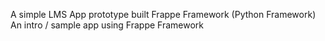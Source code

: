 A simple LMS App prototype built Frappe Framework (Python Framework)
An intro / sample app using Frappe Framework
